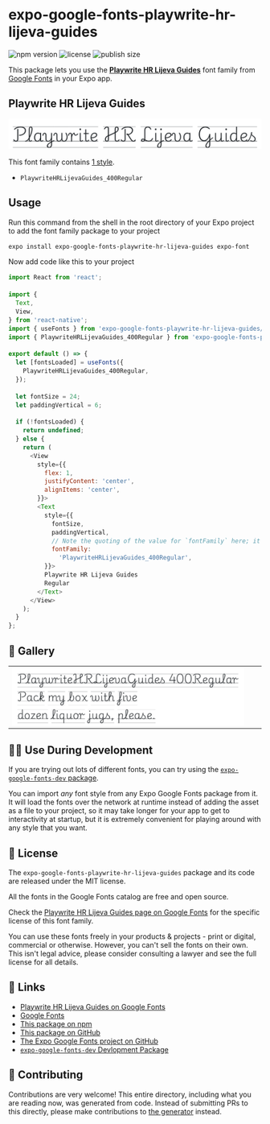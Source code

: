 # expo-google-fonts-playwrite-hr-lijeva-guides

![npm version](https://flat.badgen.net/npm/v/expo-google-fonts-playwrite-hr-lijeva-guides)
![license](https://flat.badgen.net/github/license/expo/google-fonts)
![publish size](https://flat.badgen.net/packagephobia/install/expo-google-fonts-playwrite-hr-lijeva-guides)

This package lets you use the [**Playwrite HR Lijeva Guides**](https://fonts.google.com/specimen/Playwrite+HR+Lijeva+Guides) font family from [Google Fonts](https://fonts.google.com/) in your Expo app.

## Playwrite HR Lijeva Guides

![Playwrite HR Lijeva Guides](./font-family.png)

This font family contains [1 style](#-gallery).

- `PlaywriteHRLijevaGuides_400Regular`

## Usage

Run this command from the shell in the root directory of your Expo project to add the font family package to your project
```sh
expo install expo-google-fonts-playwrite-hr-lijeva-guides expo-font
```

Now add code like this to your project
```js
import React from 'react';

import {
  Text,
  View,
} from 'react-native';
import { useFonts } from 'expo-google-fonts-playwrite-hr-lijeva-guides/useFonts';
import { PlaywriteHRLijevaGuides_400Regular } from 'expo-google-fonts-playwrite-hr-lijeva-guides/400Regular';

export default () => {
  let [fontsLoaded] = useFonts({
    PlaywriteHRLijevaGuides_400Regular,
  });

  let fontSize = 24;
  let paddingVertical = 6;

  if (!fontsLoaded) {
    return undefined;
  } else {
    return (
      <View
        style={{
          flex: 1,
          justifyContent: 'center',
          alignItems: 'center',
        }}>
        <Text
          style={{
            fontSize,
            paddingVertical,
            // Note the quoting of the value for `fontFamily` here; it expects a string!
            fontFamily:
              'PlaywriteHRLijevaGuides_400Regular',
          }}>
          Playwrite HR Lijeva Guides
          Regular
        </Text>
      </View>
    );
  }
};

```

## 🔡 Gallery


||||
|-|-|-|
|![PlaywriteHRLijevaGuides_400Regular](.//400Regular/PlaywriteHRLijevaGuides_400Regular.ttf.png)||||


## 👩‍💻 Use During Development

If you are trying out lots of different fonts, you can try using the [`expo-google-fonts-dev` package](https://github.com/freeboub/google-fonts/tree/master/font-packages/dev#readme).

You can import *any* font style from any Expo Google Fonts package from it. It will load the fonts
over the network at runtime instead of adding the asset as a file to your project, so it may take longer
for your app to get to interactivity at startup, but it is extremely convenient
for playing around with any style that you want.

## 📖 License

The `expo-google-fonts-playwrite-hr-lijeva-guides` package and its code are released under the MIT license.

All the fonts in the Google Fonts catalog are free and open source.

Check the [Playwrite HR Lijeva Guides page on Google Fonts](https://fonts.google.com/specimen/Playwrite+HR+Lijeva+Guides) for the specific license of this font family.

You can use these fonts freely in your products & projects - print or digital, commercial or otherwise. However, you can't sell the fonts on their own. This isn't legal advice, please consider consulting a lawyer and see the full license for all details.

## 🔗 Links

- [Playwrite HR Lijeva Guides on Google Fonts](https://fonts.google.com/specimen/Playwrite+HR+Lijeva+Guides)
- [Google Fonts](https://fonts.google.com/)
- [This package on npm](https://www.npmjs.com/package/expo-google-fonts-playwrite-hr-lijeva-guides)
- [This package on GitHub](https://github.com/freeboub/google-fonts/tree/master/font-packages/playwrite-hr-lijeva-guides)
- [The Expo Google Fonts project on GitHub](https://github.com/freeboub/google-fonts)
- [`expo-google-fonts-dev` Devlopment Package](https://github.com/freeboub/google-fonts/tree/master/font-packages/dev)

## 🤝 Contributing

Contributions are very welcome! This entire directory, including what you are reading now, was generated from code. Instead of submitting PRs to this directly, please make contributions to [the generator](https://github.com/freeboub/google-fonts/tree/master/packages/generator) instead.
